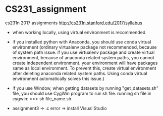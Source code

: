 # CS231_assignment
cs231n 2017 assignments
http://cs231n.stanford.edu/2017/syllabus


* when working locally, using virtual environment is recommended.
- If you installed python with Anaconda, you should use conda virtual environment
(ordinary virtualenv package not recommended, because of system path issue. if you use virtualenv package and create virtual environment, because of anaconda related system paths, you cannot create independent environment. your environment will have packages same as local environment. To prevent this, create virtual environment after deleting anaconda related system paths. Using conda virtual environment automatically solves this issue.)

- If you use Window, when getting datasets by running "get_datasets.sh" file, you should use CygWin program to run sh file.
running sh file in cygwin:  >>> sh file_name.sh


- assignment3 -> .c error -> install Visual Studio
